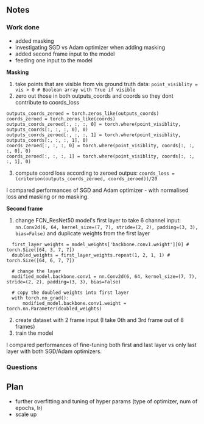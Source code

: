 ## Notes ##
### Work done
* added masking
* investigating SGD vs Adam optimizer when adding masking
* added second frame input to the model
* feeding one input to the model

__Masking__

1. take points that are visible from vis ground truth data: `point_visiblity = vis > 0 # Boolean array with True if visible`
2. zero out those in both outputs_coords and coords so they dont contribute to coords_loss
```
outputs_coords_zeroed = torch.zeros_like(outputs_coords)
coords_zeroed = torch.zeros_like(coords)
outputs_coords_zeroed[:, :, :, 0] = torch.where(point_visiblity, outputs_coords[:, :, :, 0], 0)
outputs_coords_zeroed[:, :, :, 1] = torch.where(point_visiblity, outputs_coords[:, :, :, 1], 0)
coords_zeroed[:, :, :, 0] = torch.where(point_visiblity, coords[:, :, :, 0], 0)
coords_zeroed[:, :, :, 1] = torch.where(point_visiblity, coords[:, :, :, 1], 0)
```

3. compute coord loss according to zeroed outpus: `coords_loss = (criterion(outputs_coords_zeroed, coords_zeroed))/20`


I compared performances of SGD and Adam optimizer - with normalised loss and  masking or no masking.

__Second frame__

1. change FCN_ResNet50 model's first layer to take 6 channel input: `nn.Conv2d(6, 64, kernel_size=(7, 7), stride=(2, 2), padding=(3, 3), bias=False)` and duplicate weights from the first layer 
```
  first_layer_weights = model_weights['backbone.conv1.weight'][0] # torch.Size([64, 3, 7, 7])
  doubled_weights = first_layer_weights.repeat(1, 2, 1, 1) # torch.Size([64, 6, 7, 7])
  
  # change the layer 
  modified_model.backbone.conv1 = nn.Conv2d(6, 64, kernel_size=(7, 7), stride=(2, 2), padding=(3, 3), bias=False)

  # copy the doubled weights into first layer
  with torch.no_grad():
      modified_model.backbone.conv1.weight = torch.nn.Parameter(doubled_weights)
```
2. create dataset with 2 frame input (I take 0th and 3rd frame out of 8 frames) 
3. train the model

I compared performances of fine-tuning both first and last layer vs only last layer with both SGD/Adam optimizers.

### Questions


## Plan ##
* further overfitting and tuning of hyper params (type of optimizer, num of epochs, lr)
* scale up
